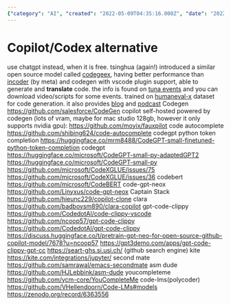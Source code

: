 ```yaml
---
{"category": "AI", "created": "2022-05-09T04:35:16.000Z", "date": "2022-05-09 04:35:16", "description": "AI-based code generation tools like CodeGeeX, a free version of Copilot/Codex, are gaining attention for their features such as translation and support for VSCode plugins.", "modified": "2022-12-13T11:59:35.943Z", "tags": ["code generation", "programming assistant"], "title": "Copilot_Codex alternative"}
---
```

# Copilot/Codex alternative
use chatgpt instead, when it is free.
tsinghua (again!) introduced a similar open source model called [codegeex](https://github.com/THUDM/CodeGeeX), having better performance than [incoder](https://github.com/dpfried/incoder) (by meta) and codegen with vscode plugin support, able to generate and **translate** code. the info is found on [tuna events](https://tuna.moe/events/) and you can download video/scripts for some events. trained on [humaneval-x](https://huggingface.co/datasets/THUDM/humaneval-x) dataset for code generation. it also provides [blog](https://tuna.moe/blog/) and [podcast](https://podcast.tuna.moe/)
Codegen
https://github.com/salesforce/CodeGen
copilot self-hosted powered by codegen (lots of vram, maybe for mac studio 128gb, however it only supports nvidia gpu):
https://github.com/moyix/fauxpilot
code autocomplete
https://github.com/shibing624/code-autocomplete
codegpt python token completion
https://huggingface.co/mrm8488/CodeGPT-small-finetuned-python-token-completion
codegpt
https://huggingface.co/microsoft/CodeGPT-small-py-adaptedGPT2
https://huggingface.co/microsoft/CodeGPT-small-py
https://github.com/microsoft/CodeXGLUE/issues/75
https://github.com/microsoft/CodeXGLUE/issues/36
codebert
https://github.com/microsoft/CodeBERT
code-gpt-neox
https://github.com/Linyxus/code-gpt-neox
Captain Stack
https://github.com/hieunc229/copilot-clone
clara
https://github.com/badboysm890/clara-copilot
gpt-code-clippy
https://github.com/CodedotAl/code-clippy-vscode
https://github.com/ncoop57/gpt-code-clippy
https://github.com/CodedotAl/gpt-code-clippy
https://discuss.huggingface.co/t/pretrain-gpt-neo-for-open-source-github-copilot-model/7678?u=ncoop57
https://gpt3demo.com/apps/gpt-code-clippy-gpt-cc
https://seart-ghs.si.usi.ch/ (github search engine)
kite
https://kite.com/integrations/jupyter/
second mate
https://github.com/samrawal/emacs-secondmate
asm dude
https://github.com/HJLebbink/asm-dude
youcompleteme
https://github.com/ycm-core/YouCompleteMe
code-lms(polycoder)
https://github.com/VHellendoorn/Code-LMs#models
https://zenodo.org/record/6363556